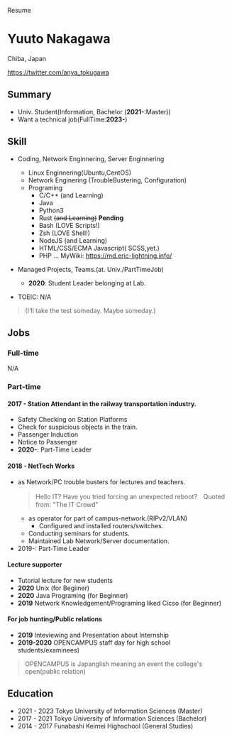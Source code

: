 Resume

# Yuuto Nakagawa

Chiba, Japan

https://twitter.com/anya_tokugawa

## Summary

- Univ. Student(Information, Bachelor (**2021-**:Master))
- Want a technical job(FullTime:**2023-**)

## Skill

- Coding, Network Enginnering, Server Enginnering
  - Linux Enginnering(Ubuntu,CentOS)
  - Network Enginering (TroubleBustering, Configuration)
  - Programing
    - C/C++ (and Learning)
    - Java
    - Python3
    - Rust ~~(and Learning)~~ **Pending**
    - Bash (LOVE Scripts!)
    - Zsh (LOVE Shell!)
    - NodeJS (and Learning)
    - HTML/CSS/ECMA Javascript( SCSS,yet.)
    - PHP ... MyWiki: https://md.eric-lightning.info/
- Managed Projects, Teams.(at. Univ./PartTimeJob)
  - **2020**: Student Leader belonging at Lab.

- TOEIC: N/A
> (I'll take the test someday. Maybe someday.)



## Jobs

### Full-time

N/A

### Part-time

#### **2017 -** Station Attendant in the railway transportation industry.

- Safety Checking on Station Platforms
- Check for suspicious objects in the train.
- Passenger Induction
- Notice to Passenger
- **2020-**: Part-Time Leader

#### **2018 -** NetTech Works

- as Network/PC trouble busters for lectures and teachers.
    > Hello IT? Have you tried forcing an unexpected reboot?　Quoted from: "The IT Crowd"
    - as operator for  part of campus-network.(RIPv2/VLAN)
      - Configured and installed routers/switches.
    - Conducting seminars for students.
    - Maintained Lab Network/Server documentation.
 - 2019-: Part-Time Leader
 
#### Lecture supporter

- Tutorial lecture for new students
- **2020** Unix (for Begiiner)
- **2020** Java Programing (for Beginner)
- **2019** Network Knowledgement/Programing liked Cicso (for Beginner)
  
#### For job hunting/Public relations 

- **2019** Inteviewing and Presentation about Internship
- **2019-2020** OPENCAMPUS staff day for high school students/examinees)

> OPENCAMPUS is Japanglish meaning an event the college's open(public relation) 

## Education

- 2021 - 2023 Tokyo University of Information Sciences (Master)
- 2017 - 2021 Tokyo University of Information Sciences (Bachelor)
- 2014 - 2017 Funabashi Keimei Highschool (General Studies)
